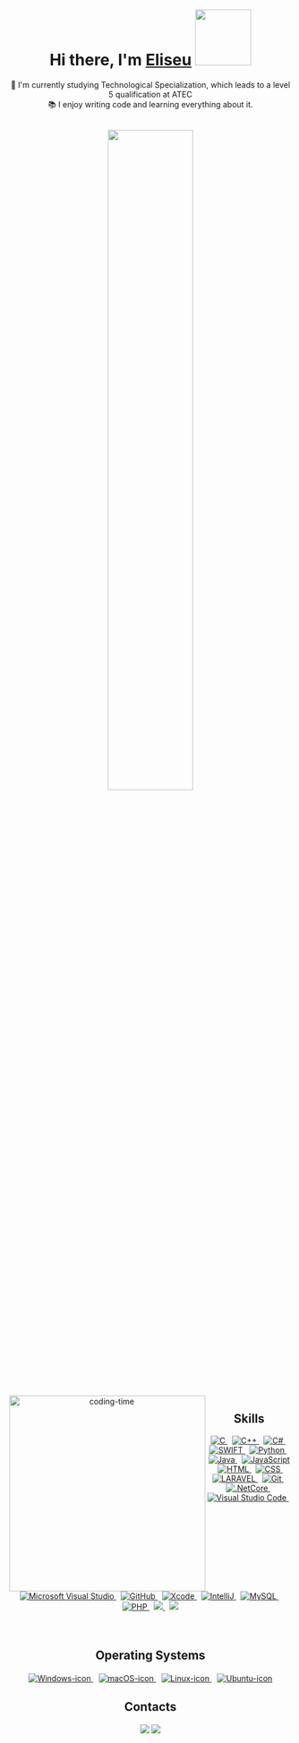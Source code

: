 <div align="center">
   <h1>Hi there, I'm <a href="https://hemant.codes">Eliseu</a> <img src="https://media.giphy.com/media/v1.Y2lkPTc5MGI3NjExYjZxenVjamhnM3FjMG4wejNxYjA2ZG4xc3NyaTRrdzRjNjlwZ3Q5eiZlcD12MV9pbnRlcm5hbF9naWZfYnlfaWQmY3Q9cw/RLsfgZfNGJ3fzlMXdV/giphy.gif" width="100px"> </h1>
   <p align="center">
  🔬 I'm currently studying Technological Specialization, which leads to a level 5 qualification at ATEC
  <br>
  📚 I enjoy writing code and learning everything about it.
</p>

</div>

<br>



<div  align="center" style="margin-bottom:100px">
<img width=55% align="center"  src="https://github-readme-streak-stats.herokuapp.com?user=EliseuCandido&theme=dracula&mode=weekly" />
 </div>



<div align="center"> 

  <div style="display: inline_block"><br>
    <img align="left" height="350" alt="coding-time" src="code.gif">
    <h2 align="center">Skills</h2>

  <!-- Skills Badges -->
  <div style="margin-bottom: 20px;">
     <a href="https://learn-c.org/">
    <img alt="C" src="https://img.shields.io/badge/C-00599C?style=flat&logo=c&logoColor=white">
    </a>
    &nbsp;
    <a href="https://www.cplusplus.com/">
    <img alt="C++" src="https://img.shields.io/badge/C%2B%2B-00599C?style=flat&logo=c%2B%2B&logoColor=white">
    </a>
    &nbsp;
    <a href="https://learn.microsoft.com/en-us/dotnet/csharp/">
    <img alt="C#" src="https://img.shields.io/badge/C%23-239120?style=flat&logo=c-sharp&logoColor=white">
    </a>
    &nbsp;
    <a href="https://swift.org/">
    <img alt="SWIFT" src="https://img.shields.io/badge/Swift-FA7343?style=flat&logo=swift&logoColor=white">
    </a>
    &nbsp;
    <a href="https://www.python.org/">
    <img alt="Python" src="https://img.shields.io/badge/Python-14354C?style=flat&logo=python&logoColor=white">
    </a>
    &nbsp;
    <a href="https://www.java.com">
    <img alt="Java" src="https://img.shields.io/badge/Java-ED8B00?style=flat&logo=openjdk&logoColor=white">
    </a>
    &nbsp;
    <a href="https://developer.mozilla.org/en-US/docs/Web/JavaScript">
    <img alt="JavaScript" src="https://img.shields.io/badge/JavaScript-F7DF1E?style=flat&logo=javascript&logoColor=black">
    </a>
    &nbsp;
    <a href="https://developer.mozilla.org/en-US/docs/Web/HTML">
    <img alt="HTML" src="https://img.shields.io/badge/HTML5-E34F26?style=flat&logo=html5&logoColor=white">
    </a>
    &nbsp;
    <a href="https://developer.mozilla.org/en-US/docs/Web/CSS">
    <img alt="CSS" src="https://img.shields.io/badge/CSS3-1572B6?style=flat&logo=css3&logoColor=white">
    </a>
    &nbsp;
    <a href="https://laravel.com/">
    <img alt="LARAVEL" src="https://img.shields.io/badge/Laravel-FF2D20?style=flat&logo=laravel&logoColor=white">
    </a>
    &nbsp;
    <a href="https://git-scm.com/">
    <img alt="Git" src="https://img.shields.io/badge/GIT-E44C30?style=flat&logo=git&logoColor=white">
    </a>
    &nbsp;
    <a href="https://dotnet.microsoft.com/">
    <img alt=".NetCore" src="https://img.shields.io/badge/.NET-5C2D91?style=flat&logo=.net&logoColor=white">
    </a>
    &nbsp;
    <a href="https://code.visualstudio.com/">
    <img alt="Visual Studio Code" src="https://img.shields.io/badge/Visual_Studio_Code-0078D4?style=flat&logo=visual%20studio%20code&logoColor=white">
    </a>
    &nbsp;
    <a href="https://visualstudio.microsoft.com/">
    <img alt="Microsoft Visual Studio" src="https://img.shields.io/badge/Visual_Studio-5C2D91?style=flat&logo=visual%20studio&logoColor=white">
    </a>
    &nbsp;
    <a href="https://github.com/">
    <img alt="GitHub" src="https://img.shields.io/badge/GitHub-100000?style=flat&logo=github&logoColor=white">
    </a>
    &nbsp;
    <a href="https://developer.apple.com/xcode/">
    <img alt="Xcode" src="https://img.shields.io/badge/Xcode-007ACC?style=flat&logo=Xcode&logoColor=white">
    </a>
    &nbsp;
    <a href="https://www.jetbrains.com/idea/">
    <img alt="IntelliJ" src="https://img.shields.io/badge/IntelliJ_IDEA-000000.svg?style=flat&logo=intellij-idea&logoColor=white">
    </a>
    &nbsp;
    <a href="https://www.mysql.com/">
    <img alt="MySQL" src="https://img.shields.io/badge/MySQL-005C84?style=flat&logo=mysql&logoColor=white">
    </a>
    &nbsp;
    <a href="https://www.php.net/">
    <img alt="PHP" src="https://img.shields.io/badge/PHP-777BB4?style=flat&logo=php&logoColor=white">
    </a>
    &nbsp;
    <a href="https://www.jetbrains.com/phpstorm/">
    <img src="http://img.shields.io/badge/-PHPStorm-181717?style=flat&logo=phpstorm&logoColor=white">
    </a>
    &nbsp;
    <a href="https://nodejs.org/">
    <img src="https://img.shields.io/badge/Node.js-43853D?style=flat&logo=node.js&logoColor=white">
    </a>
  </div>
  
  <br>
  
<h2 align="center">Operating Systems</h2>
  
<div style="margin-top: 20px; text-align: center;">

  <!-- Windows Badge -->
  <a href="https://www.microsoft.com/en-us/windows" target="_blank" style="margin-right: 10px;">
    <img alt="Windows-icon" src="https://img.shields.io/badge/-Windows-0078D6?style=for-the-badge&logo=windows&logoColor=white">
  </a>
  
  <!-- macOS Badge -->
  <a href="https://www.apple.com/macos/" target="_blank" style="margin-right: 10px;">
    <img alt="macOS-icon" src="https://img.shields.io/badge/-macOS-black?style=for-the-badge&logo=apple&logoColor=white">
  </a>

  <!-- Linux Badge -->
  <a href="https://www.linux.org/" target="_blank" style="margin-right: 10px;">
    <img alt="Linux-icon" src="https://img.shields.io/badge/-Linux-FCC624?style=for-the-badge&logo=linux&logoColor=black">
  </a>

  <!-- Ubuntu Badge -->
  <a href="https://ubuntu.com/" target="_blank">
    <img alt="Ubuntu-icon" src="https://img.shields.io/badge/-Ubuntu-E95420?style=for-the-badge&logo=ubuntu&logoColor=white">
  </a>
</div>
  </div>
</div>


<h2 align="center">Contacts</h2>

<h5 align="center">
  <a href="https://www.linkedin.com/in/eliseucandido/" target="_blank"><img src="https://img.shields.io/badge/-LinkedIn-%230077B5?style=flat&logo=linkedin&logoColor=white"  target="_blank"></a>
  <a href="mailto: eliseu.candido.t0123764@edu.atec.pt"> <img src="https://img.shields.io/badge/-Gmail-%23333?style=flat&logo=gmail&logoColor=white" target="_blank"></a>
</h5>
